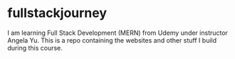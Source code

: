 # fullstackjourney
I am learning Full Stack Development (MERN) from Udemy under instructor Angela Yu. 
This is a repo containing the websites and other stuff I build during this course.

